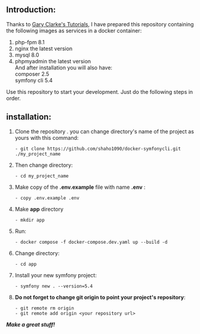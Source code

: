 ## Introduction:

Thanks to [Gary Clarke's Tutorials](https://www.youtube.com/@GaryClarkeTech), I have prepared this repository containing the following images as services in a docker container:

1. php-fpm 8.1
2. nginx the latest version
3. mysql 8.0
4. phpmyadmin the latest version   
   And after installation you will also have:   
   composer 2.5  
   symfony cli 5.4  
   
Use this repository to start your development. Just do the following steps in order.

## installation:
1. Clone the repository
   . you can change directory's name of the project as yours with this command:
   ````
   - git clone https://github.com/shaho1090/docker-symfonycli.git ./my_project_name
   ````
2. Then change directory:
   ````
   - cd my_project_name
   ````
3. Make copy of the **.env.example** file with name **.env** :   
   ````
   - copy .env.example .env
   ````
4. Make **app** directory
   ````
   - mkdir app
   ````
5. Run:  
   ```
   - docker compose -f docker-compose.dev.yaml up --build -d
   ```
6. Change directory:   
   ````
   - cd app
   ````
7. Install your new symfony project:  
   ````
   - symfony new . --version=5.4
   ````
8. **Do not forget to change git origin to point your project's repository**:
    ````
    - git remote rm origin
    - git remote add origin <your repository url>
    ````  
**_Make a great stuff!_**